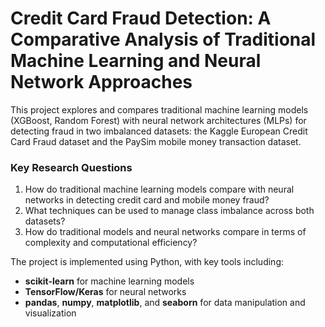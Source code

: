 # Credit Card Fraud Detection: A Comparative Analysis of Traditional Machine Learning and Neural Network Approaches

This project explores and compares traditional machine learning models (XGBoost, Random Forest) with neural network architectures (MLPs) for detecting fraud in two imbalanced datasets: the Kaggle European Credit Card Fraud dataset and the PaySim mobile money transaction dataset.

### Key Research Questions
1. How do traditional machine learning models compare with neural networks in detecting credit card and mobile money fraud?
2. What techniques can be used to manage class imbalance across both datasets?
3. How do traditional models and neural networks compare in terms of complexity and computational efficiency?

The project is implemented using Python, with key tools including:

- **scikit-learn** for machine learning models
- **TensorFlow/Keras** for neural networks
- **pandas**, **numpy**, **matplotlib**, and **seaborn** for data manipulation and visualization
